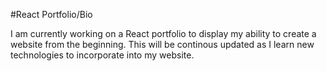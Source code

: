 #React Portfolio/Bio

I am currently working on a React portfolio to display my ability to create a website from the beginning. This will be continous updated as I learn new technologies to incorporate into my website.
